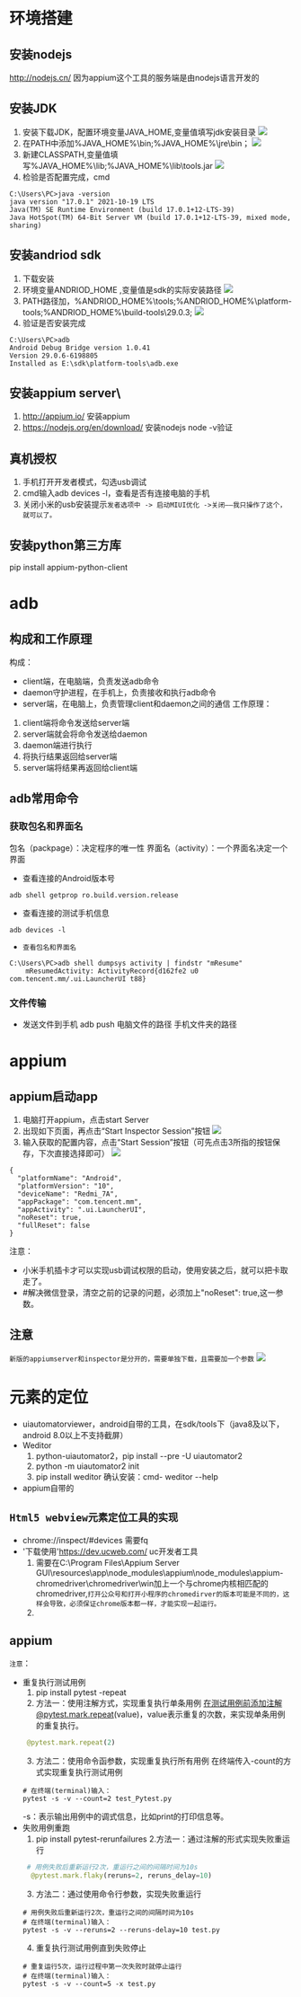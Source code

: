 # 环境搭建
## 安装nodejs
http://nodejs.cn/
因为appium这个工具的服务端是由nodejs语言开发的
## 安装JDK
1. 安装下载JDK，配置环境变量JAVA_HOME,变量值填写jdk安装目录
![](https://maowansen.oss-cn-hangzhou.aliyuncs.com/img/20220718113923.png)
2. 在PATH中添加%JAVA_HOME%\bin;%JAVA_HOME%\jre\bin；
![](https://maowansen.oss-cn-hangzhou.aliyuncs.com/img/20220718114434.png)
3. 新建CLASSPATH,变量值填写%JAVA_HOME%\lib;%JAVA_HOME%\lib\tools.jar
![](https://maowansen.oss-cn-hangzhou.aliyuncs.com/img/20220718114757.png)
4. 检验是否配置完成，cmd
```
C:\Users\PC>java -version
java version "17.0.1" 2021-10-19 LTS
Java(TM) SE Runtime Environment (build 17.0.1+12-LTS-39)
Java HotSpot(TM) 64-Bit Server VM (build 17.0.1+12-LTS-39, mixed mode, sharing)
```
## 安装andriod sdk
1. 下载安装
2. 环境变量ANDRIOD_HOME ,变量值是sdk的实际安装路径
![](https://maowansen.oss-cn-hangzhou.aliyuncs.com/img/20220718115306.png)
3. PATH路径加，%ANDRIOD_HOME%\tools;%ANDRIOD_HOME%\platform-tools;%ANDRIOD_HOME%\build-tools\29.0.3;
![](https://maowansen.oss-cn-hangzhou.aliyuncs.com/img/20220718115337.png)
4. 验证是否安装完成
```
C:\Users\PC>adb
Android Debug Bridge version 1.0.41
Version 29.0.6-6198805
Installed as E:\sdk\platform-tools\adb.exe
```
## 安装appium server\
1. http://appium.io/ 安装appium
2. https://nodejs.org/en/download/ 安装nodejs  node -v验证
## 真机授权
1. 手机打开开发者模式，勾选usb调试
2. cmd输入adb devices -l，查看是否有连接电脑的手机
3. 关闭小米的usb安装提示`发者选项中 -> 启动MIUI优化 ->关闭——我只操作了这个，就可以了。`
## 安装python第三方库
pip install appium-python-client
# adb
## 构成和工作原理
构成：
- client端，在电脑端，负责发送adb命令
- daemon守护进程，在手机上，负责接收和执行adb命令
- server端，在电脑上，负责管理client和daemon之间的通信
工作原理：
1. client端将命令发送给server端
2. server端就会将命令发送给daemon
3. daemon端进行执行
4. 将执行结果返回给server端
5. server端将结果再返回给client端
## adb常用命令
### 获取包名和界面名
包名（packpage）：决定程序的唯一性
界面名（activity）：一个界面名决定一个界面
- 查看连接的Android版本号
```
adb shell getprop ro.build.version.release
```
- 查看连接的测试手机信息
```
adb devices -l
```
- `查看包名和界面名`
```
C:\Users\PC>adb shell dumpsys activity | findstr "mResume"
    mResumedActivity: ActivityRecord{d162fe2 u0 com.tencent.mm/.ui.LauncherUI t88}
```
### 文件传输
- 发送文件到手机
adb push 电脑文件的路径 手机文件夹的路径

# appium
## appium启动app
1. 电脑打开appium，点击start Server
2. 出现如下页面，再点击“Start Inspector Session”按钮
![](https://maowansen.oss-cn-hangzhou.aliyuncs.com/img/20220718150001.png)
3. 输入获取的配置内容，点击“Start Session”按钮（可先点击3所指的按钮保存，下次直接选择即可）
![](https://maowansen.oss-cn-hangzhou.aliyuncs.com/img/20220718150104.png)
```
{
  "platformName": "Android",
  "platformVersion": "10",
  "deviceName": "Redmi_7A",
  "appPackage": "com.tencent.mm",
  "appActivity": ".ui.LauncherUI",
  "noReset": true,    
  "fullReset": false
}
```
注意： 
-  小米手机插卡才可以实现usb调试权限的启动，使用安装之后，就可以把卡取走了。
- #解决微信登录，清空之前的记录的问题，必须加上"noReset": true,这一参数。
## 注意
`新版的appiumserver和inspector是分开的，需要单独下载，且需要加一个参数`
![](https://maowansen.oss-cn-hangzhou.aliyuncs.com/img/20220719164944.png)
# 元素的定位
- uiautomatorviewer，android自带的工具，在sdk/tools下（java8及以下，android 8.0以上不支持截屏）
- Weditor 
  1. python-uiautomator2，pip install --pre -U uiautomator2
  2. python -m uiautomator2 init
  3. pip install weditor
  确认安装：cmd-  weditor --help
- appium自带的
## `Html5 webview元素定位工具的实现`
- chrome://inspect/#devices 需要fq
- '下载使用'https://dev.ucweb.com/ uc开发者工具
  1. 需要在C:\Program Files\Appium Server GUI\resources\app\node_modules\appium\node_modules\appium-chromedriver\chromedriver\win加上一个与chrome内核相匹配的chromedriver,`打开公众号和打开小程序的chromedirver的版本可能是不同的，这样会导致，必须保证chrome版本都一样，才能实现一起运行。`
  2. 
## appium

`注意`：
- 重复执行测试用例
  1. pip install pytest -repeat
  2. 方法一：使用注解方式，实现重复执行单条用例
  在测试用例前添加注解@pytest.mark.repeat(value)，value表示重复的次数，来实现单条用例的重复执行。
  ```python
   @pytest.mark.repeat(2)
  ```
  3. 方法二：使用命令函参数，实现重复执行所有用例
  在终端传入-count的方式实现重复执行测试用例
  ```
  # 在终端(terminal)输入：
  pytest -s -v --count=2 test_Pytest.py
  ```
  -s：表示输出用例中的调式信息，比如print的打印信息等。
- 失败用例重跑
  1. pip install pytest-rerunfailures
  2.方法一：通过注解的形式实现失败重运行
  ```python
   # 用例失败后重新运行2次，重运行之间的间隔时间为10s
    @pytest.mark.flaky(reruns=2, reruns_delay=10)
  ```
  3. 方法二：通过使用命令行参数，实现失败重运行
  ```shell
  # 用例失败后重新运行2次，重运行之间的间隔时间为10s
  # 在终端(terminal)输入：
  pytest -s -v --reruns=2 --reruns-delay=10 test.py
  ```
  4. 重复执行测试用例直到失败停止
  ```
  # 重复运行5次，运行过程中第一次失败时就停止运行
  # 在终端(terminal)输入：
  pytest -s -v --count=5 -x test.py
  ```